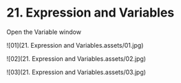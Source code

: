 # 21. Expression and Variables



Open the Variable window

![01](21. Expression and Variables.assets/01.jpg)

![02](21. Expression and Variables.assets/02.jpg)

![03](21. Expression and Variables.assets/03.jpg)